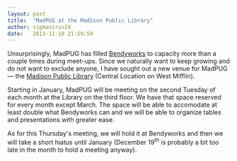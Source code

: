 ```yaml
---
layout: post
title:  "MadPUG at the Madison Public Library"
author: sigmavirus24
date:   2013-11-18 21:59:59
---
```


Unsurprisingly, MadPUG has filled [Bendyworks][] to capacity more than a
couple times during meet-ups. Since we naturally want to keep growing and do
not want to exclude anyone, I have sought out a new venue for MadPUG &mdash; 
the [Madison Public Library][mpl] (Central Location on West Mifflin).

Starting in January, MadPUG will be meeting on the second Tuesday of each 
month at the Library on the third floor. We have that space reserved for every 
month except March. The space will be able to accomodate at least double what 
Bendyworks can and we will be able to organize tables and presentations with 
greater ease.

As for this Thursday's meeting, we will hold it at Bendyworks and then we will 
take a short hiatus until January (December 19<sup>th</sup> is probably a bit 
too late in the month to hold a meeting anyway).

[Bendyworks]: bendyworks.com
[mpl]: madisonpubliclibrary.org
